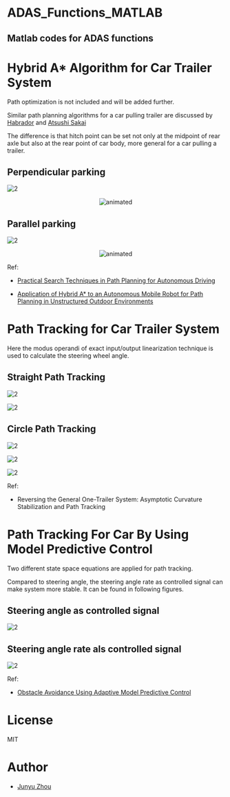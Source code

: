 # ADAS_Functions_MATLAB

## Matlab codes for ADAS functions

# Hybrid A* Algorithm for Car Trailer System

Path optimization is not included and will be added further.

Similar path planning algorithms for a car pulling trailer are discussed by [Habrador](https://blog.habrador.com/2015/11/explaining-hybrid-star-pathfinding.html) and [Atsushi Sakai](https://github.com/AtsushiSakai/HybridAStarTrailer)

The difference is that hitch point can be set not only at the midpoint of rear axle but also at the rear point of car body, more general for a car pulling a trailer.

## Perpendicular parking
![2](https://github.com/jingtian123qwe/ADAS_Functions_MATLAB/blob/master/Animation/PathPlanning/PerpendicularParkingTrailer.jpg)


<p align="center">
  <img src="https://github.com/jingtian123qwe/ADAS_Functions_MATLAB/blob/master/Animation/PathPlanning/PerpendicularParkingTrailer.gif" alt="animated" />
</p>

## Parallel parking
![2](https://github.com/jingtian123qwe/ADAS_Functions_MATLAB/blob/master/Animation/PathPlanning/ParallelParkingTrailer.jpg)


<p align="center">
  <img src="https://github.com/jingtian123qwe/ADAS_Functions_MATLAB/blob/master/Animation/PathPlanning/ParallelParkingTrailer.gif" alt="animated" />
</p>

Ref:
- [Practical Search Techniques in Path Planning for Autonomous Driving](http://ai.stanford.edu/~ddolgov/papers/dolgov_gpp_stair08.pdf)

- [Application of Hybrid A* to an Autonomous Mobile Robot for
Path Planning in Unstructured Outdoor Environments](https://pdfs.semanticscholar.org/6e00/16024b257040db590d2de352556f64f46787.pdf)


# Path Tracking for Car Trailer System

Here the modus operandi of exact input/output linearization technique is used to calculate the steering wheel angle.

## Straight Path Tracking
![2](https://github.com/jingtian123qwe/ADAS_Functions_MATLAB/blob/master/Animation/PathTracking/Demo_Straight.jpg)

![2](https://github.com/jingtian123qwe/ADAS_Functions_MATLAB/blob/master/Animation/PathTracking/Deviation_Straight.jpg)


## Circle Path Tracking
![2](https://github.com/jingtian123qwe/ADAS_Functions_MATLAB/blob/master/Animation/PathTracking/Demo_Circle.jpg)

![2](https://github.com/jingtian123qwe/ADAS_Functions_MATLAB/blob/master/Animation/PathTracking/Deviation_Circle.jpg)

![2](https://github.com/jingtian123qwe/ADAS_Functions_MATLAB/blob/master/Animation/PathTracking/CircleTracking.gif)

Ref:
- Reversing the General One-Trailer System: Asymptotic Curvature Stabilization and Path Tracking

# Path Tracking For Car By Using Model Predictive Control

Two different state space equations are applied for path tracking.

Compared to steering angle, the steering angle rate as controlled signal can make system more stable. It can be found in following figures.

## Steering angle as controlled signal
![2](https://github.com/jingtian123qwe/ADAS_Functions_MATLAB/blob/master/Animation/PathTracking/MPC_Car.jpg)

## Steering angle rate als controlled signal
![2](https://github.com/jingtian123qwe/ADAS_Functions_MATLAB/blob/master/Animation/PathTracking/MPC_Car_DeltaS.jpg)

Ref:
- [Obstacle Avoidance Using Adaptive Model Predictive Control](https://www.mathworks.com/help/mpc/ug/obstacle-avoidance-using-adaptive-model-predictive-control.html)



# License 

MIT


# Author
- [Junyu Zhou](https://github.com/jingtian123qwe/)
